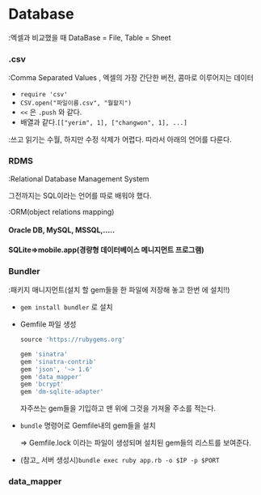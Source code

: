 # Database

:엑셀과 비교했을 때 DataBase = File, Table = Sheet



### .csv

:Comma Separated Values , 엑셀의 가장 간단한 버전, 콤마로 이루어지는 데이터

- `require 'csv'`
- `CSV.open("파일이름.csv", "뭘할지")`
- `<<`  은 `.push` 와 같다.
- 배열과 같다.`[["yerim", 1], ["changwon", 1], ...]`

:쓰고 읽기는 수월, 하지만 수정 삭제가 어렵다. 따라서 아래의 언어를 다룬다.



### RDMS

:Relational Database Management System

그전까지는 SQL이라는 언어를 따로 배워야 했다.

:ORM(object relations mapping)

#### Oracle DB, MySQL, MSSQL,.....

#### SQLite=>mobile.app(경량형 데이터베이스 메니지먼트 프로그램)



### Bundler

:패키지 매니지먼트(설치 할 gem들을 한 파일에 저장해 놓고 한번 에 설치!!)

- `gem install bundler` 로 설치

- Gemfile 파일 생성

  ```ruby
  source 'https://rubygems.org'
  
  gem 'sinatra'
  gem 'sinatra-contrib'
  gem 'json', '~> 1.6'
  gem 'data_mapper'
  gem 'bcrypt'
  gem 'dm-sqlite-adapter'
  ```

  자주쓰는 gem들을 기입하고 맨 위에 그것을 가져올 주소를 적는다.

- `bundle` 명령어로 Gemfile내의 gem들을 설치

  => Gemfile.lock 이라는 파일이 생성되며 설치된 gem들의 리스트를 보여준다.

- (참고_ 서버 생성시)`bundle exec ruby app.rb -o $IP -p $PORT` 



### data_mapper





















